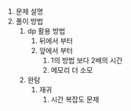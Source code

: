 1. 문제 설명
2. 풀이 방법
   1. dp 활용 방법
      1. 뒤에서 부터
      2. 앞에서 부터
         1. 1의 방법 보다 2배의 시간
         2. 메모리 더 소모
   2. 완탐
      1. 재귀
         1. 시간 복잡도 문제
